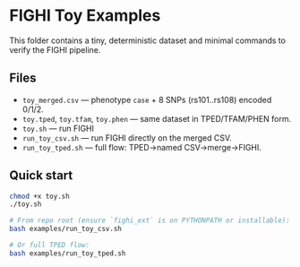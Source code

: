 # FIGHI Toy Examples

This folder contains a tiny, deterministic dataset and minimal commands to verify the FIGHI pipeline.

## Files
- `toy_merged.csv` — phenotype `case` + 8 SNPs (rs101..rs108) encoded 0/1/2.
- `toy.tped`, `toy.tfam`, `toy.phen` — same dataset in TPED/TFAM/PHEN form.
- `toy.sh` — run FIGHI
- `run_toy_csv.sh` — run FIGHI directly on the merged CSV.
- `run_toy_tped.sh` — full flow: TPED→named CSV→merge→FIGHI.

## Quick start

```bash
chmod +x toy.sh
./toy.sh
```

```bash
# From repo root (ensure `fighi_ext` is on PYTHONPATH or installable):
bash examples/run_toy_csv.sh

# Or full TPED flow:
bash examples/run_toy_tped.sh
```
